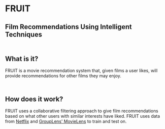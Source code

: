 # FRUIT 
## Film Recommendations Using Intelligent Techniques

\
What is it?
------------
FRUIT is a movie recommendation system that, given films a user likes, will provide recommendations for other films they may enjoy.

\
How does it work?
------------------
FRUIT uses a collaborative filtering approach to give film recommendations based on what other users with similar interests have liked.
FRUIT uses data from [Netflix](https://www.kaggle.com/netflix-inc/netflix-prize-data) and [GroupLens' MovieLens](https://grouplens.org/datasets/movielens/)
to train and test on. 
